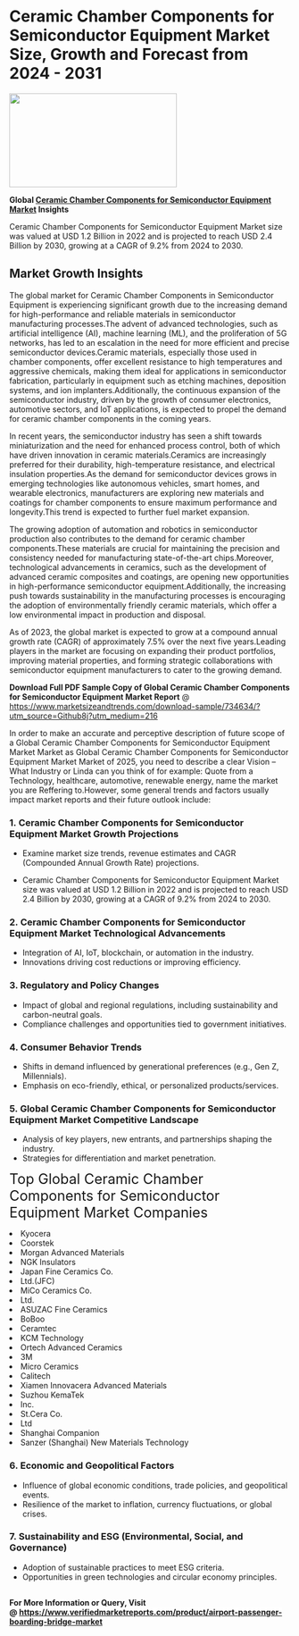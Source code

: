 <H1>Ceramic Chamber Components for Semiconductor Equipment Market Size, Growth and Forecast from 2024 - 2031</H1><img class="aligncenter size-medium wp-image-584254" src="https://thirdeyenews.in/wp-content/uploads/2024/09/Global-Market-Research-300x168.jpeg" alt="" width="300" height="168" /><p><strong>Global&nbsp;<a href="https://www.marketsizeandtrends.com/download-sample/734634/?utm_source=Github8j?utm_medium=216">Ceramic Chamber Components for Semiconductor Equipment Market</a> Insights</strong></p><p>Ceramic Chamber Components for Semiconductor Equipment Market size was valued at USD 1.2 Billion in 2022 and is projected to reach USD 2.4 Billion by 2030, growing at a CAGR of 9.2% from 2024 to 2030.</p><p><h2>Market Growth Insights</h2> <p>The global market for Ceramic Chamber Components in Semiconductor Equipment is experiencing significant growth due to the increasing demand for high-performance and reliable materials in semiconductor manufacturing processes.The advent of advanced technologies, such as artificial intelligence (AI), machine learning (ML), and the proliferation of 5G networks, has led to an escalation in the need for more efficient and precise semiconductor devices.Ceramic materials, especially those used in chamber components, offer excellent resistance to high temperatures and aggressive chemicals, making them ideal for applications in semiconductor fabrication, particularly in equipment such as etching machines, deposition systems, and ion implanters.Additionally, the continuous expansion of the semiconductor industry, driven by the growth of consumer electronics, automotive sectors, and IoT applications, is expected to propel the demand for ceramic chamber components in the coming years.</p> <p>In recent years, the semiconductor industry has seen a shift towards miniaturization and the need for enhanced process control, both of which have driven innovation in ceramic materials.Ceramics are increasingly preferred for their durability, high-temperature resistance, and electrical insulation properties.As the demand for semiconductor devices grows in emerging technologies like autonomous vehicles, smart homes, and wearable electronics, manufacturers are exploring new materials and coatings for chamber components to ensure maximum performance and longevity.This trend is expected to further fuel market expansion.</p> <p>The growing adoption of automation and robotics in semiconductor production also contributes to the demand for ceramic chamber components.These materials are crucial for maintaining the precision and consistency needed for manufacturing state-of-the-art chips.Moreover, technological advancements in ceramics, such as the development of advanced ceramic composites and coatings, are opening new opportunities in high-performance semiconductor equipment.Additionally, the increasing push towards sustainability in the manufacturing processes is encouraging the adoption of environmentally friendly ceramic materials, which offer a low environmental impact in production and disposal.</p> <p>As of 2023, the global market is expected to grow at a compound annual growth rate (CAGR) of approximately 7.5% over the next five years.Leading players in the market are focusing on expanding their product portfolios, improving material properties, and forming strategic collaborations with semiconductor equipment manufacturers to cater to the growing demand.</p> <p><span class=""><strong>Download Full PDF Sample Copy of Global Ceramic Chamber Components for Semiconductor Equipment Market Report</strong> @ <a href="https://www.marketsizeandtrends.com/download-sample/734634/?utm_source=Github8j?utm_medium=216" target="_blank">https://www.marketsizeandtrends.com/download-sample/734634/?utm_source=Github8j?utm_medium=216</a></span></p><p>In order to make an accurate and perceptive description of future scope of a Global&nbsp;Ceramic Chamber Components for Semiconductor Equipment Market Market as Global&nbsp;Ceramic Chamber Components for Semiconductor Equipment Market Market of 2025, you need to describe a clear Vision &ndash; What Industry or Linda can you think of for example: Quote from a Technology, healthcare, automotive, renewable energy, name the market you are Reffering to.However, some general trends and factors usually impact market reports and their future outlook include:</p><h3>1.&nbsp;<strong>Ceramic Chamber Components for Semiconductor Equipment Market Growth Projections</strong></h3><ul><li>Examine market size trends, revenue estimates and CAGR (Compounded Annual Growth Rate) projections.</li><li><p>Ceramic Chamber Components for Semiconductor Equipment Market size was valued at USD 1.2 Billion in 2022 and is projected to reach USD 2.4 Billion by 2030, growing at a CAGR of 9.2% from 2024 to 2030.</p></li></ul><h3>2.&nbsp;<strong>Ceramic Chamber Components for Semiconductor Equipment Market Technological Advancements</strong></h3><ul><li>Integration of AI, IoT, blockchain, or automation in the industry.</li><li>Innovations driving cost reductions or improving efficiency.</li></ul><h3>3.&nbsp;<strong>Regulatory and Policy Changes</strong></h3><ul><li>Impact of global and regional regulations, including sustainability and carbon-neutral goals.</li><li>Compliance challenges and opportunities tied to government initiatives.</li></ul><h3>4.&nbsp;<strong>Consumer Behavior Trends</strong></h3><ul><li>Shifts in demand influenced by generational preferences (e.g., Gen Z, Millennials).</li><li>Emphasis on eco-friendly, ethical, or personalized products/services.</li></ul><h3>5.&nbsp;<strong>Global Ceramic Chamber Components for Semiconductor Equipment Market Competitive Landscape</strong></h3><ul><li>Analysis of key players, new entrants, and partnerships shaping the industry.</li><li>Strategies for differentiation and market penetration.</li></ul><p data-pm-slice="1 1 []"><span style="color: inherit; font-family: inherit; font-size: 25px;">Top Global Ceramic Chamber Components for Semiconductor Equipment Market Companies</span></p><div class="" data-test-id=""><p><li>Kyocera</li><li> Coorstek</li><li> Morgan Advanced Materials</li><li> NGK Insulators</li><li> Japan Fine Ceramics Co.</li><li> Ltd.(JFC)</li><li> MiCo Ceramics Co.</li><li> Ltd.</li><li> ASUZAC Fine Ceramics</li><li> BoBoo</li><li> Ceramtec</li><li> KCM Technology</li><li> Ortech Advanced Ceramics</li><li> 3M</li><li> Micro Ceramics</li><li> Calitech</li><li> Xiamen Innovacera Advanced Materials</li><li> Suzhou KemaTek</li><li> Inc.</li><li> St.Cera Co.</li><li> Ltd</li><li> Shanghai Companion</li><li> Sanzer (Shanghai) New Materials Technology</li></p></div><h3>6.&nbsp;<strong>Economic and Geopolitical Factors</strong></h3><ul><li>Influence of global economic conditions, trade policies, and geopolitical events.</li><li>Resilience of the market to inflation, currency fluctuations, or global crises.</li></ul><h3>7.&nbsp;<strong>Sustainability and ESG (Environmental, Social, and Governance)</strong></h3><ul><li>Adoption of sustainable practices to meet ESG criteria.</li><li>Opportunities in green technologies and circular economy principles.</li></ul><h2><strong style="font-size: 14px;">For More Information or Query, Visit @&nbsp;</strong><a style="background-color: #ffffff; font-size: 14px;" href="https://www.marketsizeandtrends.com/report/ceramic-chamber-components-for-semiconductor-equipment-market/" target="_blank">https://www.verifiedmarketreports.com/product/airport-passenger-boarding-bridge-market</a></h2>